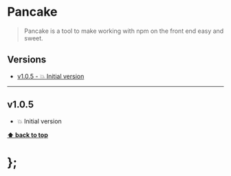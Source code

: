 Pancake
=======

> Pancake is a tool to make working with npm on the front end easy and sweet.


## Versions

* [v1.0.5 - 💥 Initial version](v105)


----------------------------------------------------------------------------------------------------------------------------------------------------------------


## v1.0.5

- 💥 Initial version


**[⬆ back to top](#contents)**


# };
